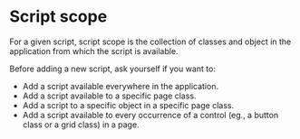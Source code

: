 # Script scope

For a given script, script scope is the collection of classes and object in the application from which the script is available.

Before adding a new script, ask yourself if you want to:

- Add a script available everywhere in the application.
- Add a script available to a specific page class.
- Add a script to a specific object in a specific page class.
- Add a script available to every occurrence of a control (eg., a button class or a grid class) in a page.